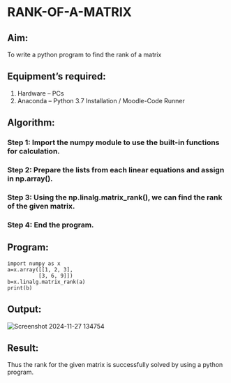 # RANK-OF-A-MATRIX
## Aim:
To write a python program to find the rank of a matrix
## Equipment’s required:
1. 	Hardware – PCs
2. 	Anaconda – Python 3.7 Installation / Moodle-Code Runner
## Algorithm:
### Step 1: Import the numpy module to use the built-in functions for calculation.
### Step 2: Prepare the lists from each linear equations and assign in np.array().
### Step 3: Using the np.linalg.matrix_rank(), we can find the rank of the given matrix.
### Step 4: End the program.
## Program:
```
import numpy as x
a=x.array([[1, 2, 3],
          [3, 6, 9]])
b=x.linalg.matrix_rank(a)
print(b)

```
## Output:
![Screenshot 2024-11-27 134754](https://github.com/user-attachments/assets/6388cf4f-aac4-489b-a77c-a0126ce8f3c0)

## Result:

Thus the rank for the given matrix is successfully solved by  using a python program.

